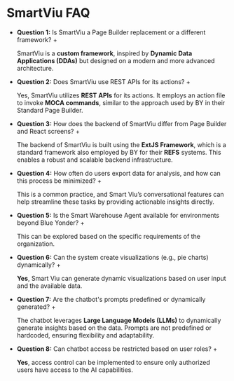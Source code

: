 # SmartViu FAQ

+ **Question 1:** Is SmartViu a Page Builder replacement or a different framework? +

  SmartViu is a **custom framework**, inspired by **Dynamic Data Applications (DDAs)** but designed on a modern and more advanced architecture.

+ **Question 2:** Does SmartViu use REST APIs for its actions? +

  Yes, SmartViu utilizes **REST APIs** for its actions. It employs an action file to invoke **MOCA commands**, similar to the approach used by BY in their Standard Page Builder.

+ **Question 3:** How does the backend of SmartViu differ from Page Builder and React screens? +

  The backend of SmartViu is built using the **ExtJS Framework**, which is a standard framework also employed by BY for their **REFS** systems. This enables a robust and scalable backend infrastructure.

+ **Question 4:** How often do users export data for analysis, and how can this process be minimized? +

  This is a common practice, and Smart Viu’s conversational features can help streamline these tasks by providing actionable insights directly. 

+ **Question 5:** Is the Smart Warehouse Agent available for environments beyond Blue Yonder? +

  This can be explored based on the specific requirements of the organization. 

+ **Question 6:** Can the system create visualizations (e.g., pie charts) dynamically? +

  **Yes**, Smart Viu can generate dynamic visualizations based on user input and the available data. 

+ **Question 7:** Are the chatbot's prompts predefined or dynamically generated? +

  The chatbot leverages **Large Language Models (LLMs)** to dynamically generate insights based on the data. Prompts are not predefined or hardcoded, ensuring flexibility and adaptability.

+ **Question 8:** Can chatbot access be restricted based on user roles? +

  **Yes**, access control can be implemented to ensure only authorized users have access to the AI capabilities.